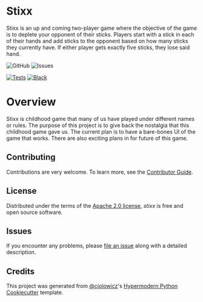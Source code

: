 # Stixx

Stixx is an up and coming two-player game where the objective of the game is
to deplete your opponent of their sticks. Players start with a stick in each of
their hands and add sticks to the opponent based on how many sticks they
currently have. If either player gets exactly five sticks, they lose said hand.

![GitHub](https://img.shields.io/github/license/mg4145/stixx)
![Issues](https://img.shields.io/github/issues/mg4145/stixx)

[![Tests](https://github.com/mg4145/stixx/workflows/Tests/badge.svg)][tests]
[![Black](https://img.shields.io/badge/code%20style-black-000000.svg)][black]

<!--[![Codecov](https://codecov.io/gh/mg4145/stixx/branch/main/graph/badge.svg)][codecov]-->

# Overview
Stixx is childhood game that many of us have played under different names or
rules. The purpose of this project is to give back the nostalgia that this
childhood game gave us. The current plan is to have a bare-bones UI of the game
that works. There are also exciting plans in for future of this game.
<!--
[![PyPI](https://img.shields.io/pypi/v/stixx.svg)][pypi_]
[![Status](https://img.shields.io/pypi/status/stixx.svg)][status]
[![Python Version](https://img.shields.io/pypi/pyversions/stixx)][python version]
[![License](https://img.shields.io/pypi/l/stixx)][license]

[![Read the documentation at https://stixx.readthedocs.io/](https://img.shields.io/readthedocs/stixx/latest.svg?label=Read%20the%20Docs)][read the docs]
[![pre-commit](https://img.shields.io/badge/pre--commit-enabled-brightgreen?logo=pre-commit&logoColor=white)][pre-commit]

[pypi_]: https://pypi.org/project/stixx/
[status]: https://pypi.org/project/stixx/
[python version]: https://pypi.org/project/stixx
[read the docs]: https://stixx.readthedocs.io/
[codecov]: https://app.codecov.io/gh/mg4145/stixx
[pre-commit]: https://github.com/pre-commit/pre-commit
-->

[tests]: https://github.com/mg4145/stixx/actions?workflow=Tests
[black]: https://github.com/psf/black

<!--
## Features

- TODO

## Requirements

- TODO

## Installation

You can install _stixx_ via [pip] from [PyPI]:

```console
$ pip install stixx
```

## Usage

Please see the [Command-line Reference] for details.
-->

## Contributing

Contributions are very welcome.
To learn more, see the [Contributor Guide].

## License

Distributed under the terms of the [Apache 2.0 license][license],
_stixx_ is free and open source software.

## Issues

If you encounter any problems,
please [file an issue] along with a detailed description.

## Credits

This project was generated from [@cjolowicz]'s [Hypermodern Python Cookiecutter] template.

[@cjolowicz]: https://github.com/cjolowicz
[pypi]: https://pypi.org/
[hypermodern python cookiecutter]: https://github.com/cjolowicz/cookiecutter-hypermodern-python
[file an issue]: https://github.com/mg4145/stixx/issues
[pip]: https://pip.pypa.io/

<!-- github-only -->

[license]: https://github.com/mg4145/stixx/blob/main/LICENSE
[contributor guide]: https://github.com/mg4145/stixx/blob/main/CONTRIBUTING.md
[command-line reference]: https://stixx.readthedocs.io/en/latest/usage.html
